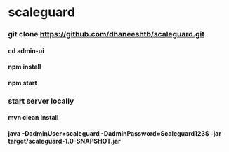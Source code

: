 # scaleguard

[//]: # (node deploy.js /Users/dhaneesh/dhaneesh_backup/salescode-esocial/social-timeline prod deploy nodns)
[//]: # (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)

### git clone https://github.com/dhaneeshtb/scaleguard.git
#### cd admin-ui
#### npm install
#### npm start

### start server locally
#### mvn clean install
#### java -DadminUser=scaleguard -DadminPassword=Scaleguard123$ -jar target/scaleguard-1.0-SNAPSHOT.jar



